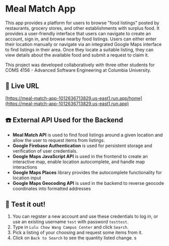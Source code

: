 # Meal Match App
This app provides a platform for users to browse "food listings" posted by restaurants, grocery stores, and other establishments with surplus food. It provides a user-friendly interface that users can navigate to create an account, sign in, and browse nearby food listings. Users can either enter their location manually or navigate via an integrated Google Maps interface to find listings in their area. Once they locate a suitable listing, they can view details about the available food and submit a request to claim it.

This project was developed collaboratively with three other students for COMS 4156 - Advanced Software Engineering at Columbia University.

## 🔗 Live URL
[https://meal-match-app-1012636713829.us-east1.run.app/home](https://meal-match-app-1012636713829.us-east1.run.app)


## ☎️ External API Used for the Backend
- **Meal Match API** is used to find food listings around a given location and allow the user to request items from listings.
- **Google Firebase Authentication** is used for persistent storage and verification of user credentials. 
- **Google Maps JavaScript API** is used in the frontend to create an interactive map, enable location autocomplete, and handle map interactions
- **Google Maps Places** library provides the autocomplete functionality for location input
- **Google Maps Geocoding API** is used in the backend to reverse geocode coordinates into formatted addresses

## 🧪 Test it out!
1. You can register a new account and use these credentials to log in, or use an existing username `test` with password `testtest`.
2. Type in `Lulu Chow Wang Campus Center` and click `Search`.
3. Pick a listing of your choosing and request some items from it.
4. Click on `Back to Search` to see the quantity listed change. s
